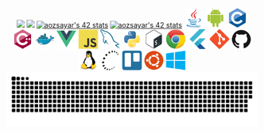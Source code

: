 <p align="center">
  <img width="48%" src="https://github-readme-stats.vercel.app/api?username=zsayar17&show_icons=true&theme=tokyonight" /> <img width="48%"        src="https://github-readme-streak-stats.herokuapp.com/?user=zsayar17&theme=tokyonight" />
  <a href="https://profile.intra.42.fr/users/aozsayar"><img src="https://badge42.vercel.app/api/v2/cl1w5t0m5001608idy87o4848/stats?cursusId=9&coalitionId=undefined" alt="aozsayar's 42 stats" /></a> <a href="https://profile.intra.42.fr/users/aozsayar"><img src="https://badge42.vercel.app/api/v2/cl1w5t0m5001608idy87o4848/stats?cursusId=9&coalitionId=undefined" alt="aozsayar's 42 stats" /></a>
  <img src="https://raw.githubusercontent.com/devicons/devicon/master/icons/java/java-original.svg" alt="vuejs" width="40" height="40"/>
  <img src="https://raw.githubusercontent.com/devicons/devicon/master/icons/android/android-original.svg" alt="android" width="40" height="40"/>
  <img src="https://raw.githubusercontent.com/devicons/devicon/master/icons/c/c-original.svg" alt="c" width="40" height="40"/>
  <img src="https://raw.githubusercontent.com/devicons/devicon/master/icons/cplusplus/cplusplus-original.svg" alt="cplusplus" width="40" height="40"/>
  <img src="https://raw.githubusercontent.com/devicons/devicon/master/icons/docker/docker-original.svg" alt="docker" width="40" height="40"/>
  <img src="https://raw.githubusercontent.com/devicons/devicon/master/icons/vuejs/vuejs-original.svg" alt="java" width="40" height="40"/>
  <img src="https://raw.githubusercontent.com/devicons/devicon/master/icons/javascript/javascript-original.svg" alt="javascript" width="40" height="40"/>
  <img src="https://raw.githubusercontent.com/devicons/devicon/master/icons/mysql/mysql-original.svg" alt="mysql" width="40" height="40"/>
  <img src="https://raw.githubusercontent.com/devicons/devicon/master/icons/python/python-original.svg" alt="python" width="40" height="40"/>
  <img src="https://raw.githubusercontent.com/devicons/devicon/master/icons/bash/bash-original.svg" alt="bash" width="40" height="40"/>
  <img src="https://raw.githubusercontent.com/devicons/devicon/master/icons/chrome/chrome-original.svg" alt="chrome" width="40" height="40"/>
  <img src="https://raw.githubusercontent.com/devicons/devicon/master/icons/flutter/flutter-original.svg" alt="chrome" width="40" height="40"/>
  <img src="https://raw.githubusercontent.com/devicons/devicon/master/icons/git/git-original.svg" alt="chrome" width="40" height="40"/>
  <img src="https://raw.githubusercontent.com/devicons/devicon/master/icons/github/github-original.svg" alt="chrome" width="40" height="40"/>
  <img src="https://raw.githubusercontent.com/devicons/devicon/master/icons/linux/linux-original.svg" alt="chrome" width="40" height="40"/>
  <img src="https://raw.githubusercontent.com/devicons/devicon/master/icons/ssh/ssh-original.svg" alt="chrome" width="40" height="40"/>
  <img src="https://raw.githubusercontent.com/devicons/devicon/master/icons/trello/trello-plain.svg" alt="trello" width="40" height="40"/>
  <img src="https://raw.githubusercontent.com/devicons/devicon/master/icons/ubuntu/ubuntu-plain.svg" alt="ubuntu" width="40" height="40"/>
  <img src="https://raw.githubusercontent.com/devicons/devicon/master/icons/windows8/windows8-original.svg" alt="windows" width="40" height="40"/>
  <img src="https://github.com/zsayar17/zsayar17/blob/main/github-contribution-grid-snake.svg"/>
</p>

